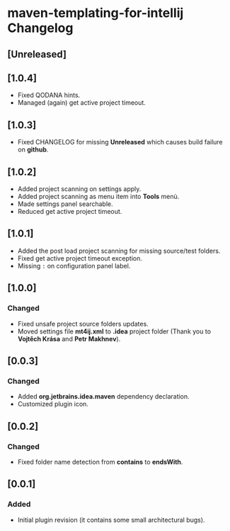 # maven-templating-for-intellij Changelog

## [Unreleased]

## [1.0.4]

- Fixed QODANA hints.
- Managed (again) get active project timeout.

## [1.0.3]

- Fixed CHANGELOG for missing **Unreleased** which causes build failure on **github**.

## [1.0.2]

- Added project scanning on settings apply.
- Added project scanning as menu item into **Tools** menù.
- Made settings panel searchable.
- Reduced get active project timeout.
                  
## [1.0.1]
                                           
- Added the post load project scanning for missing source/test folders.
- Fixed get active project timeout exception.
- Missing `:` on configuration panel label.

## [1.0.0]

### Changed
                                               
- Fixed unsafe project source folders updates.
- Moved settings file **mt4ij.xml** to **.idea** project folder (Thank you to **Vojtěch Krása** and **Petr Makhnev**).

## [0.0.3]

### Changed

- Added **org.jetbrains.idea.maven** dependency declaration.
- Customized plugin icon.

## [0.0.2]

### Changed

- Fixed folder name detection from **contains** to **endsWith**. 

## [0.0.1]

### Added

- Initial plugin revision (it contains some small architectural bugs).
